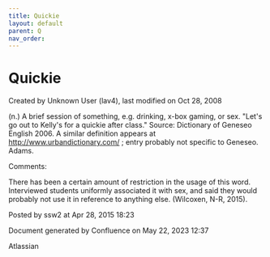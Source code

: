```yaml
---
title: Quickie
layout: default
parent: Q
nav_order:
---
```


# Quickie

Created by  Unknown User (lav4), last modified on Oct 28, 2008

(n.) A brief session of something, e.g. drinking, x-box gaming, or sex. &quot;Let's go out to Kelly's for a quickie after class.&quot; Source: Dictionary of Geneseo English 2006. A similar definition appears at http://www.urbandictionary.com/ ; entry probably not specific to Geneseo. Adams.

Comments:

There has been a certain amount of restriction in the usage of this word. Interviewed students uniformly associated it with sex, and said they would probably not use it in reference to anything else. (Wilcoxen, N-R, 2015).

Posted by ssw2 at Apr 28, 2015 18:23

Document generated by Confluence on May 22, 2023 12:37

Atlassian
